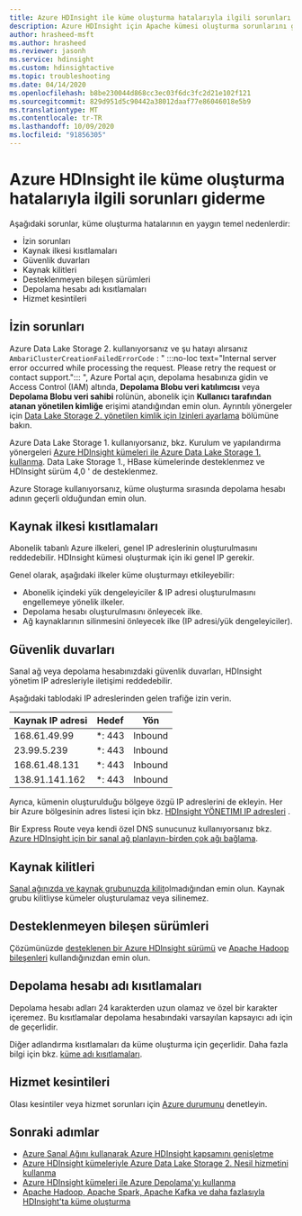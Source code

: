 ```yaml
---
title: Azure HDInsight ile küme oluşturma hatalarıyla ilgili sorunları giderme
description: Azure HDInsight için Apache kümesi oluşturma sorunlarını giderme hakkında bilgi edinin.
author: hrasheed-msft
ms.author: hrasheed
ms.reviewer: jasonh
ms.service: hdinsight
ms.custom: hdinsightactive
ms.topic: troubleshooting
ms.date: 04/14/2020
ms.openlocfilehash: b8be230044d868cc3ec03f6dc3fc2d21e102f121
ms.sourcegitcommit: 829d951d5c90442a38012daaf77e86046018e5b9
ms.translationtype: MT
ms.contentlocale: tr-TR
ms.lasthandoff: 10/09/2020
ms.locfileid: "91856305"
---
```

# <a name="troubleshoot-cluster-creation-failures-with-azure-hdinsight"></a>Azure HDInsight ile küme oluşturma hatalarıyla ilgili sorunları giderme

Aşağıdaki sorunlar, küme oluşturma hatalarının en yaygın temel nedenlerdir:

- İzin sorunları
- Kaynak ilkesi kısıtlamaları
- Güvenlik duvarları
- Kaynak kilitleri
- Desteklenmeyen bileşen sürümleri
- Depolama hesabı adı kısıtlamaları
- Hizmet kesintileri

## <a name="permissions-issues"></a>İzin sorunları

Azure Data Lake Storage 2. kullanıyorsanız ve şu hatayı alırsanız `AmbariClusterCreationFailedErrorCode` : " :::no-loc text="Internal server error occurred while processing the request. Please retry the request or contact support."::: ", Azure Portal açın, depolama hesabınıza gidin ve Access Control (IAM) altında, **Depolama Blobu veri katılımcısı** veya **Depolama Blobu veri sahibi** rolünün, abonelik için **Kullanıcı tarafından atanan yönetilen kimliğe** erişimi atandığından emin olun. Ayrıntılı yönergeler için [Data Lake Storage 2. yönetilen kimlik için Izinleri ayarlama](../hdinsight-hadoop-use-data-lake-storage-gen2-portal.md#set-up-permissions-for-the-managed-identity-on-the-data-lake-storage-gen2) bölümüne bakın.

Azure Data Lake Storage 1. kullanıyorsanız, bkz. Kurulum ve yapılandırma yönergeleri [Azure HDInsight kümeleri ile Azure Data Lake Storage 1. kullanma](../hdinsight-hadoop-use-data-lake-storage-gen1.md). Data Lake Storage 1., HBase kümelerinde desteklenmez ve HDInsight sürüm 4,0 ' de desteklenmez.

Azure Storage kullanıyorsanız, küme oluşturma sırasında depolama hesabı adının geçerli olduğundan emin olun.

## <a name="resource-policy-restrictions"></a>Kaynak ilkesi kısıtlamaları

Abonelik tabanlı Azure ilkeleri, genel IP adreslerinin oluşturulmasını reddedebilir. HDInsight kümesi oluşturmak için iki genel IP gerekir.  

Genel olarak, aşağıdaki ilkeler küme oluşturmayı etkileyebilir:

* Abonelik içindeki yük dengeleyiciler & IP adresi oluşturulmasını engellemeye yönelik ilkeler.
* Depolama hesabı oluşturulmasını önleyecek ilke.
* Ağ kaynaklarının silinmesini önleyecek ilke (IP adresi/yük dengeleyiciler).

## <a name="firewalls"></a>Güvenlik duvarları

Sanal ağ veya depolama hesabınızdaki güvenlik duvarları, HDInsight yönetim IP adresleriyle iletişimi reddedebilir.

Aşağıdaki tablodaki IP adreslerinden gelen trafiğe izin verin.

| Kaynak IP adresi | Hedef | Yön |
|---|---|---|
| 168.61.49.99 | *: 443 | Inbound |
| 23.99.5.239 | *: 443 | Inbound |
| 168.61.48.131 | *: 443 | Inbound |
| 138.91.141.162 | *: 443 | Inbound |

Ayrıca, kümenin oluşturulduğu bölgeye özgü IP adreslerini de ekleyin. Her bir Azure bölgesinin adres listesi için bkz. [HDInsight YÖNETIMI IP adresleri](../hdinsight-management-ip-addresses.md) .

Bir Express Route veya kendi özel DNS sunucunuz kullanıyorsanız bkz. [Azure HDInsight için bir sanal ağ planlayın-birden çok ağı bağlama](../hdinsight-plan-virtual-network-deployment.md#multinet).

## <a name="resources-locks"></a>Kaynak kilitleri  

[Sanal ağınızda ve kaynak grubunuzda kilit](../../azure-resource-manager/management/lock-resources.md)olmadığından emin olun. Kaynak grubu kilitliyse kümeler oluşturulamaz veya silinemez. 

## <a name="unsupported-component-versions"></a>Desteklenmeyen bileşen sürümleri

Çözümünüzde [desteklenen bir Azure HDInsight sürümü](../hdinsight-component-versioning.md) ve [Apache Hadoop bileşenleri](../hdinsight-component-versioning.md#apache-components-available-with-different-hdinsight-versions) kullandığınızdan emin olun.  

## <a name="storage-account-name-restrictions"></a>Depolama hesabı adı kısıtlamaları

Depolama hesabı adları 24 karakterden uzun olamaz ve özel bir karakter içeremez. Bu kısıtlamalar depolama hesabındaki varsayılan kapsayıcı adı için de geçerlidir.

Diğer adlandırma kısıtlamaları da küme oluşturma için geçerlidir. Daha fazla bilgi için bkz. [küme adı kısıtlamaları](../hdinsight-hadoop-provision-linux-clusters.md#cluster-name).

## <a name="service-outages"></a>Hizmet kesintileri

Olası kesintiler veya hizmet sorunları için [Azure durumunu](https://status.azure.com) denetleyin.

## <a name="next-steps"></a>Sonraki adımlar

* [Azure Sanal Ağını kullanarak Azure HDInsight kapsamını genişletme](../hdinsight-plan-virtual-network-deployment.md)
* [Azure HDInsight kümeleriyle Azure Data Lake Storage 2. Nesil hizmetini kullanma](../hdinsight-hadoop-use-data-lake-storage-gen2.md)  
* [Azure HDInsight kümeleri ile Azure Depolama'yı kullanma](../hdinsight-hadoop-use-blob-storage.md)
* [Apache Hadoop, Apache Spark, Apache Kafka ve daha fazlasıyla HDInsight'ta küme oluşturma](../hdinsight-hadoop-provision-linux-clusters.md)
